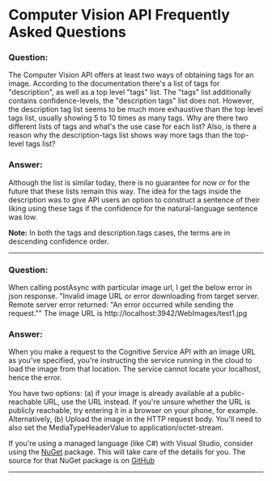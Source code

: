 <!-- 
NavPath: Computer Vision API
LinkLabel: Frequently Asked Questions
Url: Computer-Vision-API/FAQ
Weight: 50
-->

# Computer Vision API Frequently Asked Questions

### Question: 
The Computer Vision API offers at least two ways of obtaining tags for an image. According to the documentation there's a list of tags for "description", as well as a top level "tags" list. The "tags" list additionally contains confidence-levels, the "description tags" list does not. However, the description tag list seems to be much more exhaustive than the top level tags list, usually showing 5 to 10 times as many tags. Why are there two different lists of tags and what's the use case for each list? Also, is there a reason why the description-tags list shows way more tags than the top-level tags list? 
### Answer:
Although the list is similar today, there is no guarantee for now or for the future that these lists remain this way. The idea for the tags inside the description was to give API users an option to construct a sentence of their liking using these tags if the confidence for the natural-language sentence was low.

**Note:** In both the tags and description.tags cases, the terms are in descending confidence order.

---

### Question:
When calling postAsync with particular image url, I get the below error in json response.
"Invalid image URL or error downloading from target server. Remote server error returned: "An error occurred while sending the request.""
The image URL is http://localhost:3942/WebImages/test1.jpg
### Answer:
When you make a request to the Cognitive Service API with an image URL as you've specified, you're instructing the service running in the cloud to load the image from that location. The service cannot locate your localhost, hence the error.

You have two options: (a) if your image is already available at a public-reachable URL, use the URL instead. If you're unsure whether the URL is publicly reachable, try entering it in a browser on your phone, for example. Alternatively, (b) Upload the image in the HTTP request body. You'll need to also set the MediaTypeHeaderValue to application/octet-stream.

If you're using a managed language (like C#) with Visual Studio, consider using the [NuGet](https://www.nuget.org/packages/Microsoft.ProjectOxford.Face) package. This will take care of the details for you. The source for that NuGet package is on [GitHub](https://github.com/Microsoft/Cognitive-Face-Windows/tree/master/ClientLibrary)

---

